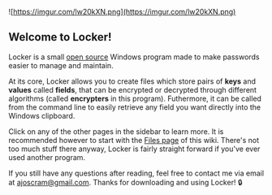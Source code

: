 ![https://imgur.com/lw20kXN.png](https://imgur.com/lw20kXN.png)

## Welcome to Locker!

Locker is a small [open source](https://github.com/ajoscram/Locker) Windows program made to make passwords easier to manage and maintain.

At its core, Locker allows you to create files which store pairs of **keys** and **values** called **fields**, that can be encrypted or decrypted through different algorithms (called **encrypters** in this program). Futhermore, it can be called from the command line to easily retrieve any field you want directly into the Windows clipboard.

Click on any of the other pages in the sidebar to learn more. It is recommended however to start with the [Files page](https://github.com/ajoscram/Locker/wiki/Files) of this wiki. There's not too much stuff there anyway, Locker is fairly straight forward if you've ever used another program.

If you still have any questions after reading, feel free to contact me via email at ajoscram@gmail.com. Thanks for downloading and using Locker! 🔒
